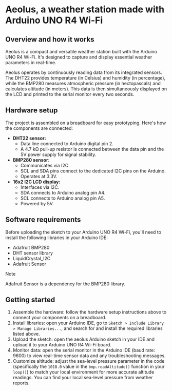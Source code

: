 # Aeolus, a weather station made with Arduino UNO R4 Wi-Fi

## Overview and how it works

Aeolus is a compact and versatile weather station built with the Arduino UNO R4 Wi-Fi. It's designed to capture and display essential weather parameters in real-time.

Aeolus operates by continuously reading data from its integrated sensors. The DHT22 provides temperature (in Celsius) and humidity (in percentage), while the BMP280 measures atmospheric pressure (in hectopascals) and calculates altitude (in meters). This data is then simultaneously displayed on the LCD and printed to the serial monitor every two seconds.

## Hardware setup

The project is assembled on a breadboard for easy prototyping. Here's how the components are connected:

* **DHT22 sensor:**
    * Data line connected to Arduino digital pin 2.
    * A 4.7 kΩ pull-up resistor is connected between the data pin and the 5V power supply for signal stability.
* **BMP280 sensor:**
    * Communicates via I2C.
    * SCL and SDA pins connect to the dedicated I2C pins on the Arduino.
    * Operates at 3.3V.
* **16x2 I2C LCD display:**
    * Interfaces via I2C.
    * SDA connects to Arduino analog pin A4.
    * SCL connects to Arduino analog pin A5.
    * Powered by 5V.

## Software requirements

Before uploading the sketch to your Arduino UNO R4 Wi-Fi, you'll need to install the following libraries in your Arduino IDE:

* Adafruit BMP280
* DHT sensor library
* LiquidCrystal_I2C
* Adafruit Sensor

> [!NOTE]
> Adafruit Sensor is a dependency for the BMP280 library.

## Getting started

1.  Assemble the hardware: follow the hardware setup instructions above to connect your components on a breadboard.
2.  Install libraries: open your Arduino IDE, go to `Sketch > Include Library > Manage Libraries...`, and search for and install the required libraries listed above.
3.  Upload the sketch: open the aeolus Arduino sketch in your IDE and upload it to your Arduino UNO R4 Wi-Fi board.
4.  Monitor data: open the serial monitor in the Arduino IDE (baud rate: 9600) to view real-time sensor data and any troubleshooting messages.
5.  Customize altitude: adjust the sea-level pressure parameter in the code (specifically the `1018.0` value in the `bmp.readAltitude()` function in your `loop()`) to match your local environment for more accurate altitude readings. You can find your local sea-level pressure from weather reports.
